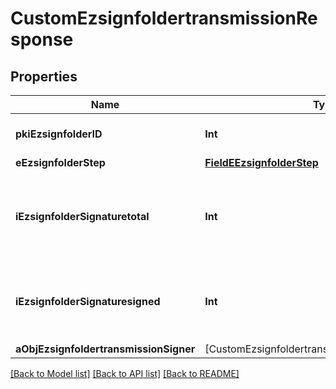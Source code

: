 # CustomEzsignfoldertransmissionResponse

## Properties
Name | Type | Description | Notes
------------ | ------------- | ------------- | -------------
**pkiEzsignfolderID** | **Int** | The unique ID of the Ezsignfolder | 
**eEzsignfolderStep** | [**FieldEEzsignfolderStep**](FieldEEzsignfolderStep.md) |  | 
**iEzsignfolderSignaturetotal** | **Int** | The number of total signatures that were requested in the Ezsignfolder | 
**iEzsignfolderSignaturesigned** | **Int** | The number of signatures that were signed in the Ezsignfolder. | 
**aObjEzsignfoldertransmissionSigner** | [CustomEzsignfoldertransmissionSignerResponse] |  | 

[[Back to Model list]](../README.md#documentation-for-models) [[Back to API list]](../README.md#documentation-for-api-endpoints) [[Back to README]](../README.md)


